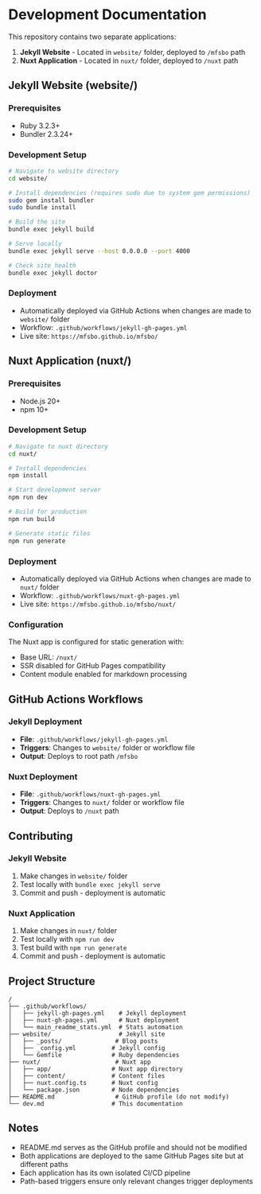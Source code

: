 # Development Documentation

This repository contains two separate applications:

1. **Jekyll Website** - Located in `website/` folder, deployed to `/mfsbo` path
2. **Nuxt Application** - Located in `nuxt/` folder, deployed to `/nuxt` path

## Jekyll Website (website/)

### Prerequisites
- Ruby 3.2.3+
- Bundler 2.3.24+

### Development Setup
```bash
# Navigate to website directory
cd website/

# Install dependencies (requires sudo due to system gem permissions)
sudo gem install bundler
sudo bundle install

# Build the site
bundle exec jekyll build

# Serve locally
bundle exec jekyll serve --host 0.0.0.0 --port 4000

# Check site health
bundle exec jekyll doctor
```

### Deployment
- Automatically deployed via GitHub Actions when changes are made to `website/` folder
- Workflow: `.github/workflows/jekyll-gh-pages.yml`
- Live site: `https://mfsbo.github.io/mfsbo/`

## Nuxt Application (nuxt/)

### Prerequisites
- Node.js 20+
- npm 10+

### Development Setup
```bash
# Navigate to nuxt directory
cd nuxt/

# Install dependencies
npm install

# Start development server
npm run dev

# Build for production
npm run build

# Generate static files
npm run generate
```

### Deployment
- Automatically deployed via GitHub Actions when changes are made to `nuxt/` folder
- Workflow: `.github/workflows/nuxt-gh-pages.yml`
- Live site: `https://mfsbo.github.io/mfsbo/nuxt/`

### Configuration
The Nuxt app is configured for static generation with:
- Base URL: `/nuxt/`
- SSR disabled for GitHub Pages compatibility
- Content module enabled for markdown processing

## GitHub Actions Workflows

### Jekyll Deployment
- **File**: `.github/workflows/jekyll-gh-pages.yml`
- **Triggers**: Changes to `website/` folder or workflow file
- **Output**: Deploys to root path `/mfsbo`

### Nuxt Deployment
- **File**: `.github/workflows/nuxt-gh-pages.yml`
- **Triggers**: Changes to `nuxt/` folder or workflow file
- **Output**: Deploys to `/nuxt` path

## Contributing

### Jekyll Website
1. Make changes in `website/` folder
2. Test locally with `bundle exec jekyll serve`
3. Commit and push - deployment is automatic

### Nuxt Application
1. Make changes in `nuxt/` folder
2. Test locally with `npm run dev`
3. Test build with `npm run generate`
4. Commit and push - deployment is automatic

## Project Structure

```
/
├── .github/workflows/
│   ├── jekyll-gh-pages.yml    # Jekyll deployment
│   ├── nuxt-gh-pages.yml      # Nuxt deployment
│   └── main_readme_stats.yml  # Stats automation
├── website/                   # Jekyll site
│   ├── _posts/               # Blog posts
│   ├── _config.yml          # Jekyll config
│   └── Gemfile              # Ruby dependencies
├── nuxt/                     # Nuxt app
│   ├── app/                 # Nuxt app directory
│   ├── content/             # Content files
│   ├── nuxt.config.ts       # Nuxt config
│   └── package.json         # Node dependencies
├── README.md                 # GitHub profile (do not modify)
└── dev.md                   # This documentation
```

## Notes

- README.md serves as the GitHub profile and should not be modified
- Both applications are deployed to the same GitHub Pages site but at different paths
- Each application has its own isolated CI/CD pipeline
- Path-based triggers ensure only relevant changes trigger deployments
